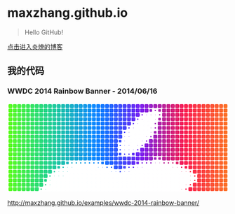 maxzhang.github.io
==================

> Hello GitHub!

[点击进入炎燎的博客](https://github.com/maxzhang/maxzhang.github.com/issues?state=open)

## 我的代码

### WWDC 2014 Rainbow Banner - 2014/06/16

![WDC 2014 Rainbow Banner](/examples/images/wwdc-rainbow.png)

http://maxzhang.github.io/examples/wwdc-2014-rainbow-banner/
